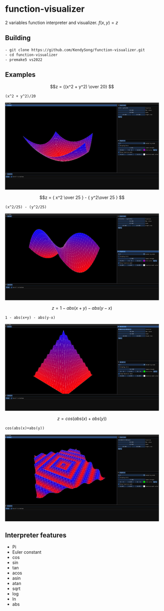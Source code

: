 # function-visualizer
2 variables function interpreter and visualizer. $f(x, y) = z$

## Building
```git
- git clone https://github.com/KendySong/function-visualizer.git
- cd function-visualizer
- premake5 vs2022
```

## Examples
$$z = {(x^2 + y^2) \over 20} $$
```git
(x^2 + y^2)/20
```
<img src="https://github.com/KendySong/function-visualizer/blob/main/screenshots/0.png">

$$z = { x^2 \over 25 } - { y^2\over 25 } $$
```git
(x^2/25) - (y^2/25)
```
<img src="https://github.com/KendySong/function-visualizer/blob/main/screenshots/1.png">

$$z = {1-abs(x + y) - abs(y-x)}$$
```git
1 - abs(x+y) - abs(y-x)
```
<img src="https://github.com/KendySong/function-visualizer/blob/main/screenshots/2.png">

$$z = {cos(abs(x)+abs(y))}$$
```git
cos(abs(x)+abs(y))
```
<img src="https://github.com/KendySong/function-visualizer/blob/main/screenshots/3.png">

## Interpreter features
- Pi
- Euler constant
- cos
- sin
- tan
- acos
- asin
- atan
- sqrt
- log
- ln
- abs
